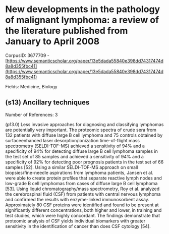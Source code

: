# New developments in the pathology of malignant lymphoma: a review of the literature published from January to April 2008

CorpusID: 3677709 - [https://www.semanticscholar.org/paper/13e5dada55840e398dd74317474d8a8d355fbc41](https://www.semanticscholar.org/paper/13e5dada55840e398dd74317474d8a8d355fbc41)

Fields: Medicine, Biology

## (s13) Ancillary techniques
Number of References: 3

(p13.0) Less invasive approaches for diagnosing and classifying lymphomas are potentially very important. The proteomic spectra of crude sera from 132 patients with diffuse large B cell lymphoma and 75 controls obtained by surfaceenhanced laser desorption/ionization time-of-flight mass spectrometry (SELDI-TOF-MS) achieved a sensitivity of 94% and a specificity of 94% for detecting diffuse large B cell lymphoma samples in the test set of 85 samples and achieved a sensitivity of 94% and a specificity of 92% for detecting poor prognosis patients in the test set of 66 samples [52]. Using a similar SELDI-TOF-MS approach on small biopsies/fine-needle aspirations from lymphoma patients, Jansen et al. were able to create protein profiles that separate reactive lymph nodes and low-grade B cell lymphomas from cases of diffuse large B cell lymphoma [53]. Using liquid chromatography/mass spectrometry, Roy et al. analyzed the cerebrospinal fluid (CSF) from patients with central nervous lymphoma and confirmed the results with enzyme-linked immunosorbent assay. Approximately 80 CSF proteins were identified and found to be present at significantly different concentrations, both higher and lower, in training and test studies, which were highly concordant. The findings demonstrate that proteomic analysis of CSF yields individual biomarkers with greater sensitivity in the identification of cancer than does CSF cytology [54].
